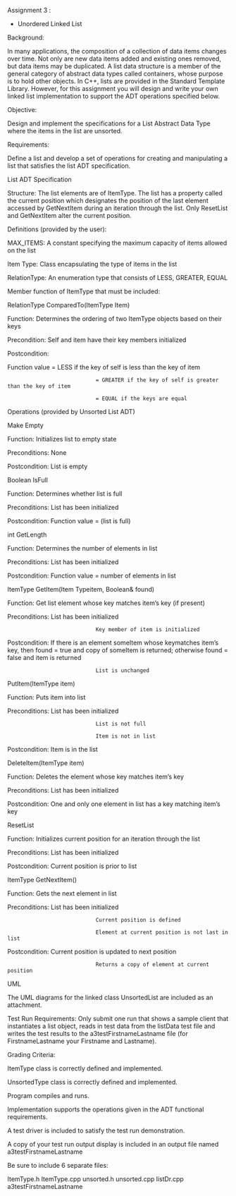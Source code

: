 Assignment 3 : 
- Unordered Linked List

Background:

In many applications, the composition of a collection of data items changes over time.  Not only are new data items added and existing ones removed, but data items may be duplicated. A list data structure is a member of the general category of abstract data types called containers, whose purpose is to hold other objects.  In C++, lists are provided in the Standard Template Library.  However, for this assignment you will design and write your own linked list implementation to support the ADT operations specified below.

Objective:

Design and implement the specifications for a List Abstract Data Type where the items in the list are unsorted.

Requirements:

Define a list and develop a set of operations for creating and manipulating a list that satisfies the list ADT specification.

List ADT Specification

Structure: The list elements are of ItemType.  The list has a property called the current position which designates the position of the last element accessed by GetNextItem during an iteration through the list.  Only ResetList and GetNextItem alter the current position.

Definitions (provided by the user):

MAX_ITEMS:        A constant specifying the maximum capacity of items allowed on the list

Item Type:             Class encapsulating the type of items in the list

RelationType:       An enumeration type that consists of LESS, GREATER, EQUAL

Member function of ItemType that must be included:

RelationType ComparedTo(ItemType Item) 

Function:               Determines the ordering of two ItemType objects based on their keys

Precondition:        Self and item have their key members initialized

Postcondition:     

   Function value  = LESS if the key of self is less than the key of item 

                                = GREATER if the key of self is greater than the key of item

                                = EQUAL if the keys are equal

Operations (provided by Unsorted List ADT)

Make Empty

Function:               Initializes list to empty state

Preconditions:      None

Postcondition:      List is empty

Boolean IsFull

Function:               Determines whether list is full

Preconditions:      List has been initialized

Postcondition:      Function value = (list is full)

int GetLength

Function:               Determines the number of elements in list

Preconditions:      List has been initialized

Postcondition:      Function value = number of elements in list

ItemType GetItem(Item Typeitem, Boolean& found)

Function:               Get list element whose key matches item’s key (if present)

Preconditions:      List has been initialized

                                Key member of item is initialized

Postcondition:      If there is an element someItem whose keymatches item’s key, then found = true and copy of  someItem is returned; otherwise found = false and item is returned

                                List is unchanged

PutItem(ItemType item)

Function:               Puts item into list

Preconditions:      List has been initialized

                                List is not full

                                Item is not in list

Postcondition:      Item is in the list

DeleteItem(ItemType item)

Function:               Deletes the element whose key matches item’s key

Preconditions:      List has been initialized

Postcondition:      One and only one element in list has a key matching item’s key

ResetList

Function:               Initializes current position for an iteration through the list

Preconditions:      List has been initialized

Postcondition:      Current position is prior to list

ItemType GetNextItem()

Function:               Gets the next element in list

Preconditions:      List has been initialized

                                Current position is defined

                                Element at current position is not last in list

Postcondition:      Current position is updated to next position

                                Returns a copy of element at current position

UML

The UML diagrams for the linked class UnsortedList are included as an attachment.



Test Run Requirements:  Only submit one run that shows a sample client that instantiates a list object, reads in test data from the listData test file and writes the test results to the a3testFirstnameLastname file (for FirstnameLastname your Firstname and Lastname).

Grading Criteria:

ItemType class is correctly defined and implemented.

UnsortedType class is correctly defined and implemented. 

Program compiles and runs.

Implementation supports the operations given in the ADT functional requirements. 

A test driver is included to satisfy the test run demonstration. 

A copy of your test run output display is included in an output file named a3testFirstnameLastname

Be sure to include 6 separate files:

ItemType.h
ItemType.cpp
unsorted.h
unsorted.cpp
listDr.cpp
a3testFirstnameLastname
